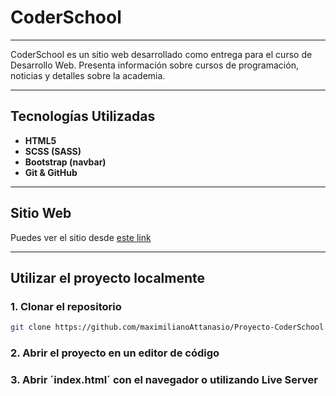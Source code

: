 # CoderSchool

---

CoderSchool es un sitio web desarrollado como entrega para el curso de Desarrollo Web. Presenta información sobre cursos de programación, noticias y detalles sobre la academia.

---

## Tecnologías Utilizadas
- **HTML5**
- **SCSS (SASS)**
- **Bootstrap (navbar)**
- **Git & GitHub**

---

##  Sitio Web
Puedes ver el sitio desde [este link](https://maximilianoattanasio.github.io/Proyecto-CoderSchool/)

---

## Utilizar el proyecto localmente
### 1. Clonar el repositorio
```bash
git clone https://github.com/maximilianoAttanasio/Proyecto-CoderSchool.git
```

### 2. Abrir el proyecto en un editor de código

### 3. Abrir ´index.html´ con el navegador o utilizando Live Server